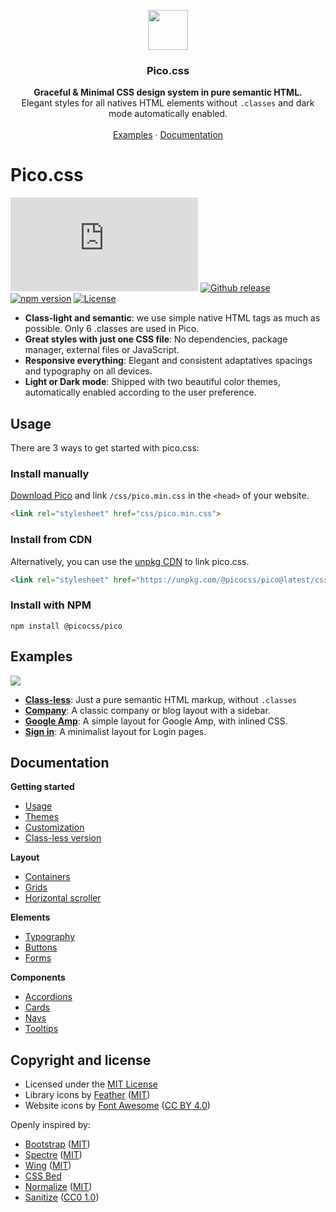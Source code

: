 <p align="center">
  <a href="https://picocss.com/">
    <img src="https://picocss.com/img/logo.svg" width="64" height="64">
  </a>
</p>

<h3 align="center">Pico.css</h3>

<p align="center">
  <strong>Graceful & Minimal CSS design system in pure semantic HTML.</strong><br>
  Elegant styles for all natives HTML elements without <code>.classes</code> and dark mode automatically enabled.<br><br>
  <a href="https://picocss.com/#examples">Examples</a> ·
  <a href="https://picocss.com/docs/">Documentation</a>
</p>

# Pico.css
[![CSS Gzipped](https://img.badgesize.io/picocss/pico/master/css/pico.min.css?compression=gzip&color=1095c1&label=CSS%20gzipped)](https://unpkg.com/@picocss/pico@latest/css/pico.min.css)
[![Github release](https://img.shields.io/github/v/release/picocss/pico?color=1095c1&logo=github&logoColor=white)](https://github.com/picocss/pico/releases/latest)
[![npm version](https://img.shields.io/npm/v/@picocss/pico?color=1095c1)](https://www.npmjs.com/package/@picocss/pico)
[![License](https://img.shields.io/badge/license-MIT-%231095c1)](https://github.com/picocss/pico/blob/master/LICENSE.md)


- **Class-light and semantic**: we use simple native HTML tags as much as possible. Only 6 .classes are used in Pico.
- **Great styles with just one CSS file**: No dependencies, package manager, external files or JavaScript.
- **Responsive everything**: Elegant and consistent adaptatives spacings and typography on all devices.
- **Light or Dark mode**: Shipped with two beautiful color themes, automatically enabled according to the user preference.

## Usage

There are 3 ways to get started with pico.css:

### Install manually
[Download Pico](https://github.com/picocss/pico/releases/latest) and link `/css/pico.min.css` in the `<head>` of your website.

```html
<link rel="stylesheet" href="css/pico.min.css">
```

### Install from CDN
Alternatively, you can use the [unpkg CDN](https://unpkg.com/@picocss/pico@latest/) to link pico.css.

```html
<link rel="stylesheet" href="https://unpkg.com/@picocss/pico@latest/css/pico.min.css">
```

### Install with NPM
```shell
npm install @picocss/pico
```

## Examples

<a href="https://picocss.com/#examples">
  <img src="https://picocss.com/img/examples.jpg">
</a>

- [**Class-less**](https://picocss.com/examples/classless/): Just a pure semantic HTML markup, without `.classes`
- [**Company**](https://picocss.com/examples/company/): A classic company or blog layout with a sidebar.
- [**Google Amp**](https://picocss.com/examples/google-amp/): A simple layout for Google Amp, with inlined CSS.
- [**Sign in**](https://picocss.com/examples/sign-in/): A minimalist layout for Login pages.

## Documentation

**Getting started**
- [Usage](https://picocss.com/docs/#start)
- [Themes](https://picocss.com/docs/#themes)
- [Customization](https://picocss.com/docs/#customization)
- [Class-less version](https://picocss.com/docs/#classless)

**Layout**
- [Containers](https://picocss.com/docs/#containers)
- [Grids](https://picocss.com/docs/#grids)
- [Horizontal scroller](https://picocss.com/docs/#scroller)

**Elements**
- [Typography](https://picocss.com/docs/#typography)
- [Buttons](https://picocss.com/docs/#buttons)
- [Forms](https://picocss.com/docs/#forms)

**Components**
- [Accordions](https://picocss.com/docs/#accordions)
- [Cards](https://picocss.com/docs/#cards)
- [Navs](https://picocss.com/docs/#navs)
- [Tooltips](https://picocss.com/docs/#tooltips)

## Copyright and license

- Licensed under the [MIT License](https://github.com/picocss/pico/blob/master/LICENSE.md)
- Library icons by [Feather](https://github.com/feathericons/feather) ([MIT](https://github.com/feathericons/feather/blob/master/LICENSE))
- Website icons by [Font Awesome](https://github.com/FortAwesome/Font-Awesome) ([CC BY 4.0](https://fontawesome.com/license/free))

Openly inspired by:  

- [Bootstrap](https://github.com/twbs/bootstrap) ([MIT](https://github.com/twbs/bootstrap/blob/master/LICENSE))
- [Spectre](https://github.com/picturepan2/spectre) ([MIT](https://github.com/picturepan2/spectre/blob/master/LICENSE))
- [Wing](https://github.com/kbrsh/wing/) ([MIT](https://github.com/kbrsh/wing/blob/master/LICENSE))
- [CSS Bed](https://github.com/ubershmekel/cssbed)
- [Normalize](https://github.com/necolas/normalize.css/) ([MIT](https://github.com/necolas/normalize.css/blob/master/LICENSE.md))
- [Sanitize](https://csstools.github.io/sanitize.css/) ([CC0 1.0](https://github.com/csstools/sanitize.css/blob/master/LICENSE.md))
